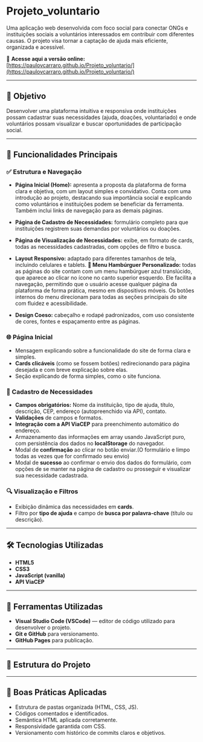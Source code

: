 # Projeto_voluntario

Uma aplicação web desenvolvida com foco social para conectar ONGs e instituições sociais a voluntários interessados em contribuir com diferentes causas. O projeto visa tornar a captação de ajuda mais eficiente, organizada e acessível.

🔗 **Acesse aqui a versão online:**  
[https://paulovcarraro.github.io/Projeto_voluntario/](https://paulovcarraro.github.io/Projeto_voluntario/)

---

## 📌 Objetivo

Desenvolver uma plataforma intuitiva e responsiva onde instituições possam cadastrar suas necessidades (ajuda, doações, voluntariado) e onde voluntários possam visualizar e buscar oportunidades de participação social.

---

## 🧩 Funcionalidades Principais

### ✅ Estrutura e Navegação

- **Página Inicial (Home):** apresenta a proposta da plataforma de forma clara e objetiva, com um layout simples e convidativo. Conta com uma introdução ao projeto, destacando sua importância social e explicando como voluntários e instituições podem se beneficiar da ferramenta. Também inclui links de navegação para as demais páginas.
- **Página de Cadastro de Necessidades:** formulário completo para que instituições registrem suas demandas por voluntários ou doações.
- **Página de Visualização de Necessidades:** exibe, em formato de cards, todas as necessidades cadastradas, com opções de filtro e busca.
- **Layout Responsivo:** adaptado para diferentes tamanhos de tela, incluindo celulares e tablets.
  **🍔 Menu Hambúrguer Personalizado:** todas as páginas do site contam com um menu hambúrguer azul translúcido, que aparece ao clicar no ícone no canto superior esquerdo. Ele facilita a navegação, permitindo que o usuário acesse qualquer página da plataforma de forma prática, mesmo em dispositivos móveis. Os botões internos do menu direcionam para todas as seções principais do site com fluidez e acessibilidade.

- **Design Coeso:** cabeçalho e rodapé padronizados, com uso consistente de cores, fontes e espaçamento entre as páginas.

### 🌐 Página Inicial

- Mensagem explicando sobre a funcionalidade do site de forma clara e simples.
- **Cards clicáveis** (como se fossem botões) redirecionando para página desejada e com breve explicação sobre elas.
- Seção explicando de forma simples, como o site funciona.

### 📝 Cadastro de Necessidades

- **Campos obrigatórios:** Nome da instituição, tipo de ajuda, título, descrição, CEP, endereço (autopreenchido via API), contato.
- **Validações** de campos e formatos.
- **Integração com a API ViaCEP** para preenchimento automático do endereço.
- Armazenamento das informações em array usando JavaScript puro, com persistência dos dados no **localStorage** do navegador.
- Modal de **confirmação** ao clicar no botão enviar.(O formulário e limpo todas as vezes que for confirmado seu envio)
- Modal de **sucesso** ao confirmar o envio dos dados do formulário, com opções de se manter na página de cadastro ou prosseguir e visualizar sua necessidade cadastrada.

### 🔍 Visualização e Filtros

- Exibição dinâmica das necessidades em **cards**.
- Filtro por **tipo de ajuda** e campo de **busca por palavra-chave** (título ou descrição).

---

## 🛠️ Tecnologias Utilizadas

- **HTML5**
- **CSS3**
- **JavaScript (vanilla)**
- **API ViaCEP**

---

## 🧰 Ferramentas Utilizadas

- **Visual Studio Code (VSCode)** — editor de código utilizado para desenvolver o projeto.
- **Git e GitHub** para versionamento.
- **GitHub Pages** para publicação.

---

## 📁 Estrutura do Projeto

---

## 🧠 Boas Práticas Aplicadas

- Estrutura de pastas organizada (HTML, CSS, JS).
- Códigos comentados e identificados.
- Semântica HTML aplicada corretamente.
- Responsividade garantida com CSS.
- Versionamento com histórico de commits claros e objetivos.
